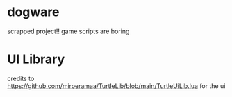 # dogware
scrapped project!! game scripts are boring
# UI Library
credits to https://github.com/miroeramaa/TurtleLib/blob/main/TurtleUiLib.lua for the ui
